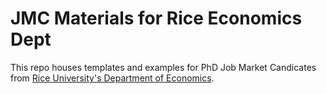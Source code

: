 # JMC Materials for Rice Economics Dept

This repo houses templates and examples for PhD Job Market Candicates from [Rice University's Department of Economics](https://economics.rice.edu/graduate-program/PHD).
